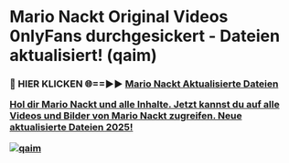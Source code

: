 # Mario Nackt Original Videos 0nlyFans durchgesickert - Dateien aktualisiert! (qaim)

<h3>🔴 HIER KLICKEN 🌐==►► <a href="https://tinyurl.com/h6vf6nb8" rel="nofollow">Mario Nackt Aktualisierte Dateien

Hol dir Mario Nackt und alle Inhalte. Jetzt kannst du auf alle Videos und Bilder von Mario Nackt zugreifen. Neue aktualisierte Dateien 2025!

[![qaim](https://i.imgur.com/sD4kR3V.gif)](https://tinyurl.com/h6vf6nb8)
